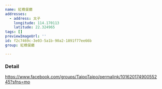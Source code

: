 ```yaml
---
name: 紅橋餐廳
addresses:
  - address: 太子
    longitude: 114.170113
    latitude: 22.324965
tags: []
previewImageUrl: ''
id: f2c7469c-3e03-5a1b-90a2-1891f77ee66b
group: 紅橋餐廳

---
```

### Detail
https://www.facebook.com/groups/TaipoTaipo/permalink/10162017490055245?sfns=mo
